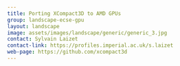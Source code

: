```yaml
---
title: Porting XCompact3D to AMD GPUs
group: landscape-ecse-gpu
layout: landscape
image: assets/images/landscape/generic/generic_3.jpg
contact: Sylvain Laizet
contact-link: https://profiles.imperial.ac.uk/s.laizet
web-page: https://github.com/xcompact3d
---
```

